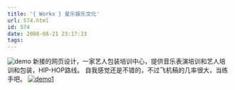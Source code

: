 ```yaml
---
title: '{ Works } 星乐娱乐文化'
url: 574.html
id: 574
date: 2008-08-21 23:17:23
tags:
---
```


![demo](http://cai13.info/blog_pic/2008/08/demo3.jpg "demo") 新接的网页设计，一家艺人包装培训中心，提供音乐表演培训和艺人培训和包装，HIP-HOP路线。 自我感觉还是不错的，不过飞机稿的几率很大，当练手吧。  [![demo1](http://cai13.info/blog_pic/2008/08/demo1-thumb.jpg "demo1")](http://cai13.info/blog_pic/2008/08/demo11.jpg)